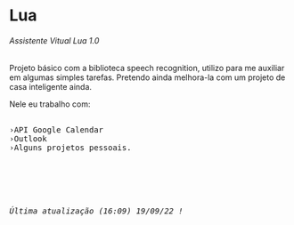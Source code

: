 
<h1>Lua</h1>
<h6>Assistente Vitual Lua 1.0</h6>

<p>Projeto básico com a biblioteca speech recognition, utilizo para me auxiliar em algumas simples tarefas. Pretendo ainda melhora-la com um projeto de casa inteligente ainda.</p

<p>Nele eu trabalho com: <pre><br>›API Google Calendar<br>›Outlook<br>›Alguns projetos pessoais.</p>

<br>
<h6>Última atualização (16:09) 19/09/22 !</h6>

